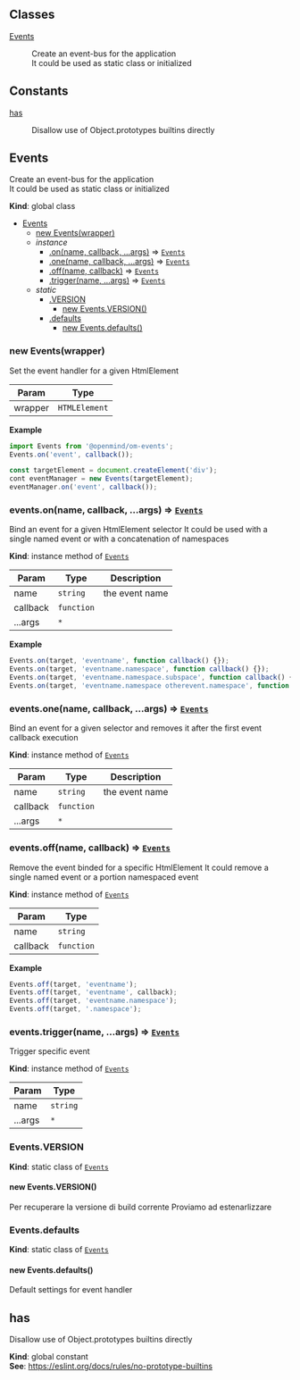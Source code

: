 ## Classes

<dl>
<dt><a href="#Events">Events</a></dt>
<dd><p>Create an event-bus for the application <br/>
It could be used as static class or initialized</p>
</dd>
</dl>

## Constants

<dl>
<dt><a href="#has">has</a></dt>
<dd><p>Disallow use of Object.prototypes builtins directly</p>
</dd>
</dl>

<a name="Events"></a>

## Events
Create an event-bus for the application <br/>
It could be used as static class or initialized

**Kind**: global class  

* [Events](#Events)
    * [new Events(wrapper)](#new_Events_new)
    * _instance_
        * [.on(name, callback, ...args)](#Events+on) ⇒ [<code>Events</code>](#Events)
        * [.one(name, callback, ...args)](#Events+one) ⇒ [<code>Events</code>](#Events)
        * [.off(name, callback)](#Events+off) ⇒ [<code>Events</code>](#Events)
        * [.trigger(name, ...args)](#Events+trigger) ⇒ [<code>Events</code>](#Events)
    * _static_
        * [.VERSION](#Events.VERSION)
            * [new Events.VERSION()](#new_Events.VERSION_new)
        * [.defaults](#Events.defaults)
            * [new Events.defaults()](#new_Events.defaults_new)

<a name="new_Events_new"></a>

### new Events(wrapper)
Set the event handler for a given HtmlElement


| Param | Type |
| --- | --- |
| wrapper | <code>HTMLElement</code> | 

**Example**  
```js
import Events from '@openmind/om-events';
Events.on('event', callback());

const targetElement = document.createElement('div');
cont eventManager = new Events(targetElement);
eventManager.on('event', callback());
```
<a name="Events+on"></a>

### events.on(name, callback, ...args) ⇒ [<code>Events</code>](#Events)
Bind an event for a given HtmlElement selector
It could be used with a single named event or with a concatenation of namespaces

**Kind**: instance method of [<code>Events</code>](#Events)  

| Param | Type | Description |
| --- | --- | --- |
| name | <code>string</code> | the event name |
| callback | <code>function</code> |  |
| ...args | <code>\*</code> |  |

**Example**  
```js
Events.on(target, 'eventname', function callback() {});
Events.on(target, 'eventname.namespace', function callback() {});
Events.on(target, 'eventname.namespace.subspace', function callback() {});
Events.on(target, 'eventname.namespace otherevent.namespace', function callback() {});
```
<a name="Events+one"></a>

### events.one(name, callback, ...args) ⇒ [<code>Events</code>](#Events)
Bind an event for a given selector and removes it
after the first event callback execution

**Kind**: instance method of [<code>Events</code>](#Events)  

| Param | Type | Description |
| --- | --- | --- |
| name | <code>string</code> | the event name |
| callback | <code>function</code> |  |
| ...args | <code>\*</code> |  |

<a name="Events+off"></a>

### events.off(name, callback) ⇒ [<code>Events</code>](#Events)
Remove the event binded for a specific HtmlElement
It could remove a single named event or a portion namespaced event

**Kind**: instance method of [<code>Events</code>](#Events)  

| Param | Type |
| --- | --- |
| name | <code>string</code> | 
| callback | <code>function</code> | 

**Example**  
```js
Events.off(target, 'eventname');
Events.off(target, 'eventname', callback);
Events.off(target, 'eventname.namespace');
Events.off(target, '.namespace');
```
<a name="Events+trigger"></a>

### events.trigger(name, ...args) ⇒ [<code>Events</code>](#Events)
Trigger specific event

**Kind**: instance method of [<code>Events</code>](#Events)  

| Param | Type |
| --- | --- |
| name | <code>string</code> | 
| ...args | <code>\*</code> | 

<a name="Events.VERSION"></a>

### Events.VERSION
**Kind**: static class of [<code>Events</code>](#Events)  
<a name="new_Events.VERSION_new"></a>

#### new Events.VERSION()
Per recuperare la versione di build corrente
Proviamo ad estenarlizzare

<a name="Events.defaults"></a>

### Events.defaults
**Kind**: static class of [<code>Events</code>](#Events)  
<a name="new_Events.defaults_new"></a>

#### new Events.defaults()
Default settings for event handler

<a name="has"></a>

## has
Disallow use of Object.prototypes builtins directly

**Kind**: global constant  
**See**: https://eslint.org/docs/rules/no-prototype-builtins  
